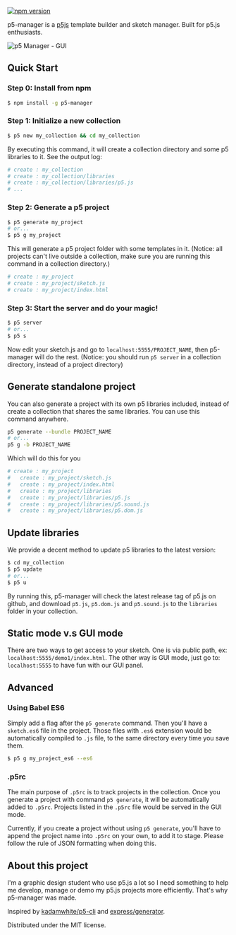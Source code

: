  [![npm version](https://badge.fury.io/js/p5-manager.svg)](https://badge.fury.io/js/p5-manager)

p5-manager is a [p5js](https://github.com/processing/p5.js/) template builder and sketch manager. Built for p5.js enthusiasts.

![p5 Manager - GUI](http://i.imgur.com/AmZ0Apw.png)

## Quick Start

### Step 0: Install from npm

```bash
$ npm install -g p5-manager
```

### Step 1: Initialize a new collection

```bash
$ p5 new my_collection && cd my_collection
```

By executing this command, it will create a collection directory and some p5 libraries to it. See the output log:

```bash
# create : my_collection
# create : my_collection/libraries
# create : my_collection/libraries/p5.js
# ...
```

### Step 2: Generate a p5 project

```bash
$ p5 generate my_project
# or...
$ p5 g my_project
```

This will generate a p5 project folder with some templates in it. (Notice: all projects can't live outside a collection, make sure you are running this command in a collection directory.)

```bash
# create : my_project
# create : my_project/sketch.js
# create : my_project/index.html
```

### Step 3: Start the server and do your magic!

```bash
$ p5 server
# or...
$ p5 s
```

Now edit your sketch.js and go to `localhost:5555/PROJECT_NAME`, then p5-manager will do the rest. (Notice: you should run `p5 server` in a collection directory, instead of a project directory)

## Generate standalone project
You can also generate a project with its own p5 libraries included, instead of create a collection that shares the same libraries. You can use this command anywhere.

```bash
p5 generate --bundle PROJECT_NAME
# or...
p5 g -b PROJECT_NAME
```
Which will do this for you

```bash
# create : my_project
#   create : my_project/sketch.js
#   create : my_project/index.html
#   create : my_project/libraries
#   create : my_project/libraries/p5.js
#   create : my_project/libraries/p5.sound.js
#   create : my_project/libraries/p5.dom.js
```

## Update libraries
We provide a decent method to update p5 libraries to the latest version:

```bash
$ cd my_collection
$ p5 update
# or...
$ p5 u
```
By running this, p5-manager will check the latest release tag of p5.js on github, and download `p5.js`, `p5.dom.js` and `p5.sound.js` to the `libraries` folder in your collection.

## Static mode v.s GUI mode
There are two ways to get access to your sketch. One is via public path, ex: `localhost:5555/demo1/index.html`. The other way is GUI mode, just go to: `localhost:5555` to have fun with our GUI panel.


## Advanced
### Using Babel ES6

Simply add a flag after the `p5 generate` command. Then you'll have a `sketch.es6` file in the project. Those files with `.es6` extension would be automatically compiled to `.js` file, to the same directory every time you save them.

```bash
$ p5 g my_project_es6 --es6
```

### .p5rc
The main purpose of `.p5rc` is to track projects in the collection. Once you generate a project with command `p5 generate`, it will be automatically added to `.p5rc`. Projects listed in the `.p5rc` file would be served in the GUI mode.

Currently, if you create a project without using `p5 generate`, you'll have to append the project name into `.p5rc` on your own, to add it to stage. Please follow the rule of JSON formatting when doing this.

## About this project
I'm a graphic design student who use p5.js a lot so I need something to help me develop, manage or demo my p5.js projects more efficiently. That's why p5-manager was made.

Inspired by [kadamwhite/p5-cli](https://github.com/kadamwhite/p5-cli) and [express/generator](https://github.com/expressjs/generator).

Distributed under the MIT license.
